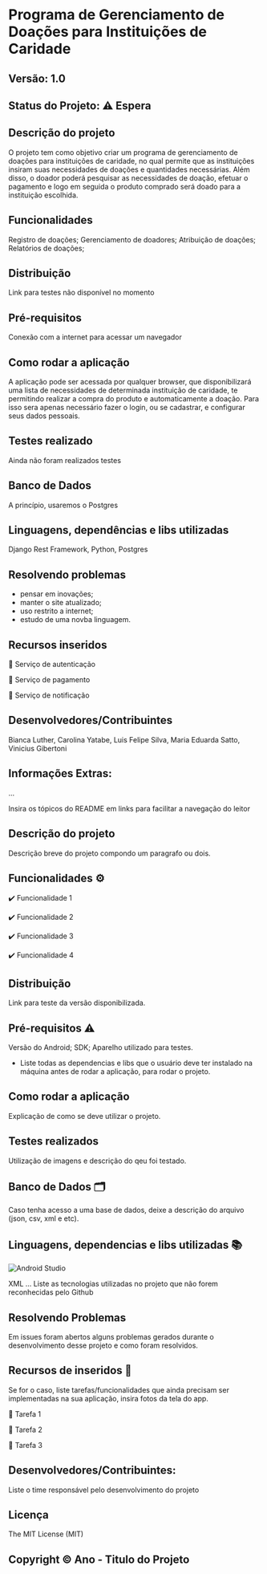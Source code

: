 # Programa de Gerenciamento de Doações para Instituições de Caridade
## Versão: 1.0 
## Status do Projeto: ⚠️ Espera

## Descrição do projeto

O projeto tem como objetivo criar um programa de gerenciamento de doações para instituições de caridade, no qual permite que as instituições insiram suas necessidades de doações e quantidades necessárias. Além disso, o doador poderá pesquisar as necessidades de doação, efetuar o pagamento e logo em seguida o produto comprado será doado para a instituição escolhida. 

## Funcionalidades

Registro de doações; Gerenciamento de doadores; Atribuição de doações; Relatórios de doações; 

## Distribuição

Link para testes não disponível no momento

## Pré-requisitos

Conexão com a internet para acessar um navegador 

## Como rodar a aplicação

A aplicação pode ser acessada por qualquer browser, que disponibilizará uma lista de necessidades de determinada instituição de caridade, te permitindo realizar a compra do produto e automaticamente a doação. Para isso sera apenas necessário fazer o login, ou se cadastrar, e configurar seus dados pessoais.

## Testes realizado

Ainda não foram realizados testes

## Banco de Dados

A princípio, usaremos o Postgres

## Linguagens, dependências e libs utilizadas

Django Rest Framework, Python, Postgres

## Resolvendo problemas

* pensar em inovações; 
* manter o site atualizado; 
* uso restrito a internet;
* estudo de uma novba linguagem.

## Recursos inseridos

📝 Serviço de autenticação

📝 Serviço de pagamento

📝 Serviço de notificação

## Desenvolvedores/Contribuintes

Bianca Luther, Carolina Yatabe, Luis Felipe Silva, Maria Eduarda Satto, Vinicius Gibertoni

## Informações Extras:


...

Insira os tópicos do README em links para facilitar a navegação do leitor

## Descrição do projeto
Descrição breve do projeto compondo um paragrafo ou dois.

## Funcionalidades ⚙️
✔️ Funcionalidade 1

✔️ Funcionalidade 2

✔️ Funcionalidade 3

✔️ Funcionalidade 4

## Distribuição
Link para teste da versão disponibilizada.

## Pré-requisitos ⚠️    
Versão do Android; 
SDK; 
Aparelho utilizado para testes.
- Liste todas as dependencias e libs que o usuário deve ter instalado na máquina antes de rodar a aplicação, para rodar o projeto.

## Como rodar a aplicação 
Explicação de como se deve utilizar o projeto.

## Testes realizados
Utilização de imagens e descrição do qeu foi testado.

## Banco de Dados 🗂️
Caso tenha acesso a uma base de dados, deixe a descrição do arquivo (json, csv, xml e etc).

## Linguagens, dependencias e libs utilizadas 📚
![Android Studio](https://img.shields.io/badge/Android-3DDC84?style=for-the-badge&logo=android&logoColor=white)

XML
...
Liste as tecnologias utilizadas no projeto que não forem reconhecidas pelo Github

## Resolvendo Problemas 
Em issues foram abertos alguns problemas gerados durante o desenvolvimento desse projeto e como foram resolvidos.

## Recursos de inseridos 🧰
Se for o caso, liste tarefas/funcionalidades que ainda precisam ser implementadas na sua aplicação, insira fotos da tela do app.

📝 Tarefa 1

📝 Tarefa 2

📝 Tarefa 3

## Desenvolvedores/Contribuintes:
Liste o time responsável pelo desenvolvimento do projeto

## Licença
The MIT License (MIT)

## Copyright ©️ Ano - Titulo do Projeto
